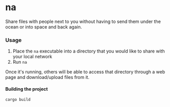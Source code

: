 # na


Share files with people next to you without having to send them under the ocean or into space and back again.


### Usage
1. Place the `na` executable into a directory that you would like to share with your local network
2. Run `na`

Once it's running, others will be able to access that directory through a web page and download/upload files
from it.

#### Building the project
`cargo build`
